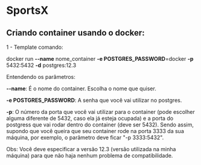 # SportsX

## Criando container usando o docker:

1 - Template comando:

docker run **--name** nome_container **-e POSTGRES_PASSWORD**=docker **-p** 5432:5432 **-d** postgres:12.3

Entendendo os parâmetros:

**--name**: É o nome do container. Escolha o nome que quiser.

**-e POSTGRES_PASSWORD**: A senha que você vai utilizar no postgres.

**-p**: O número da porta que você vai utilizar para o container (pode escolher alguma diferente de 5432, caso ela já esteja ocupada) e a porta do postgress que vai rodar dentro do container (deve ser 5432). Sendo assim, supondo que você queira que seu container rode na porta 3333 da sua máquina, por exemplo, o parâmetro deve ficar "-p 3333:5432".

Obs: Você deve especificar a versão 12.3 (versão utilizada na minha máquina) para que não haja nenhum problema de compatibilidade. 


